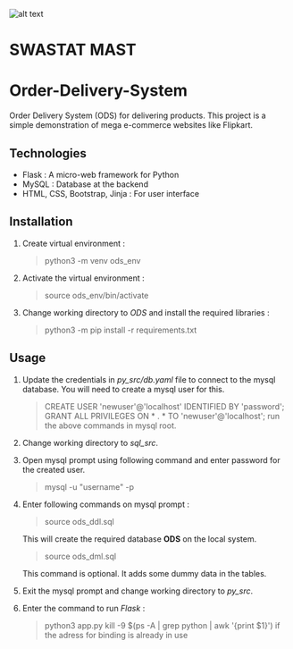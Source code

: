 ![alt text](https://i.postimg.cc/Z569nCZb/logo.png)

# SWASTAT MAST

# Order-Delivery-System
Order Delivery System (ODS) for delivering products.
This project is a simple demonstration of mega e-commerce websites like Flipkart.

## Technologies
-   Flask : A micro-web framework for Python
-   MySQL : Database at the backend
-   HTML, CSS, Bootstrap, Jinja : For user interface

## Installation
1. Create virtual environment :
    >   python3 -m venv ods_env

2.  Activate the virtual environment :
    >   source ods_env/bin/activate

3.  Change working directory to *ODS* and install the required libraries :
    >   python3 -m pip install -r requirements.txt

## Usage
1.  Update the credentials in *py_src/db.yaml* file to connect to the mysql database. You will need to create a mysql user for this.
	>	CREATE USER 'newuser'@'localhost' IDENTIFIED BY 'password';
	>	GRANT ALL PRIVILEGES ON * . * TO 'newuser'@'localhost';
	run the above commands in mysql root.
	
2.  Change working directory to *sql_src*.
3.  Open mysql prompt using following command and enter password for the created user.
    >   mysql -u "username" -p

4.  Enter following commands on mysql prompt :
    >   source ods_ddl.sql

    This will create the required database **ODS** on the local system.
    >   source ods_dml.sql

    This command is optional. It adds some dummy data in the tables.
5.  Exit the mysql prompt and change working directory to *py_src*.
6.  Enter the command to run *Flask* :
    >   python3 app.py
    >   kill -9 $(ps -A | grep python | awk '{print $1}')
    if the adress for binding is already in use
